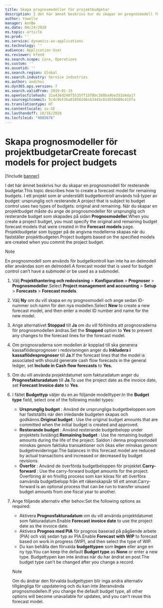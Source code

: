 ```yaml
---
title: Skapa prognosmodeller för projektbudgetar
description: I det här ämnet beskrivs hur du skapar en prognosmodell för resterande budgetar.
author: Yowelle
manager: AnnBe
ms.date: 04/24/2020
ms.topic: article
ms.prod: ''
ms.service: dynamics-ax-applications
ms.technology: ''
audience: Application User
ms.reviewer: kfend
ms.search.scope: Core, Operations
ms.custom: ''
ms.assetid: ''
ms.search.region: Global
ms.search.industry: Service industries
ms.author: andchoi
ms.dyn365.ops.version: 7
ms.search.validFrom: 2019-01-15
ms.openlocfilehash: 32a436d240f5535ff15f8bc3b8ba9be2d1d4da17
ms.sourcegitcommit: 5c4c9bf3ba018562d6cb3443c01d550489c415fa
ms.translationtype: HT
ms.contentlocale: sv-SE
ms.lasthandoff: 10/16/2020
ms.locfileid: "4085676"
---
```

# <a name="create-forecast-models-for-project-budgets"></a><span data-ttu-id="bfcd5-103">Skapa prognosmodeller för projektbudgetar</span><span class="sxs-lookup"><span data-stu-id="bfcd5-103">Create forecast models for project budgets</span></span> 

[!include [banner](../includes/banner.md)]

<span data-ttu-id="bfcd5-104">I det här ämnet beskrivs hur du skapar en prognosmodell för resterande budgetar.</span><span class="sxs-lookup"><span data-stu-id="bfcd5-104">This topic describes how to create a forecast model for remaining budgets.</span></span> <span data-ttu-id="bfcd5-105">I ett projekt som är underställt budgetkontroll används två typer av budget: ursprunglig och resterande.</span><span class="sxs-lookup"><span data-stu-id="bfcd5-105">A project that is subject to budget control uses two types of budgets: original and remaining.</span></span> <span data-ttu-id="bfcd5-106">När du skapar en projektbudget måste du ange de prognosmodeller för ursprunglig och resterande budget som skapades på sidan **Prognosmodeller**.</span><span class="sxs-lookup"><span data-stu-id="bfcd5-106">When you create a project budget, you must specify the original and remaining budget forecast models that were created in the **Forecast models** page.</span></span> <span data-ttu-id="bfcd5-107">Projektbudgetar som bygger på de angivna modellerna skapas när du fastställer projektbudgeten.</span><span class="sxs-lookup"><span data-stu-id="bfcd5-107">Project budgets based on the specified models are created when you commit the project budget.</span></span>

> [!NOTE]
> <span data-ttu-id="bfcd5-108">En prognosmodell som används för budgetkontroll kan inte ha en delmodell eller användas som en delmodell.</span><span class="sxs-lookup"><span data-stu-id="bfcd5-108">A forecast model that is used for budget control can’t have a submodel or be used as a submodel.</span></span>

1. <span data-ttu-id="bfcd5-109">Välj **Projekthantering och redovisning** > **Konfiguration** > **Prognoser**  > **Prognosmodeller**.</span><span class="sxs-lookup"><span data-stu-id="bfcd5-109">Select **Project management and accounting** > **Setup** > **Forecasts**  > **Forecast models**.</span></span>
2. <span data-ttu-id="bfcd5-110">Välj **Ny** om du vill skapa en ny prognosmodell och ange sedan ID-nummer och namn för den nya modellen.</span><span class="sxs-lookup"><span data-stu-id="bfcd5-110">Select **New** to create a new forecast model, and then enter a model ID number and name for the new model.</span></span> 
3. <span data-ttu-id="bfcd5-111">Ange alternativet **Stoppad** till **Ja** om du vill förhindra att prognosraderna för prognosmodellen ändras.</span><span class="sxs-lookup"><span data-stu-id="bfcd5-111">Set the **Stopped** option to **Yes** to prevent any changes to the forecast lines for the forecast model.</span></span> 
4. <span data-ttu-id="bfcd5-112">Om prognosraderna som modellen är kopplad till ska generera kassaflödesprognoser i redovisningen anger du **Inkludera i kassaflödesprognoser** till **Ja**.</span><span class="sxs-lookup"><span data-stu-id="bfcd5-112">If the forecast lines that the model is associated with should generate cash flow forecasts in the general ledger, set **Include in Cash flow forecasts** to **Yes.**</span></span> 
5. <span data-ttu-id="bfcd5-113">Om du vill använda projektdatumet som fakturadatum anger du **Prognosfakturadatum** till **Ja**.</span><span class="sxs-lookup"><span data-stu-id="bfcd5-113">To use the project date as the invoice date, set **Forecast Invoice date** to **Yes**.</span></span> 
6. <span data-ttu-id="bfcd5-114">I fältet **Budgettyp** väljer du en av följande modelltyper:</span><span class="sxs-lookup"><span data-stu-id="bfcd5-114">In the **Budget type** field, select one of the following model types:</span></span>

   - <span data-ttu-id="bfcd5-115">**Ursprunglig budget** : Använd de ursprungliga budgetbeloppen som har fastställts när den inledande budgeten skapas och godkänns.</span><span class="sxs-lookup"><span data-stu-id="bfcd5-115">**Original budget** : Use the original budget amounts that are committed when the initial budget is created and approved.</span></span>
   - <span data-ttu-id="bfcd5-116">**Resterande budget** : Använd resterande budgetbelopp under projektets livslängd.</span><span class="sxs-lookup"><span data-stu-id="bfcd5-116">**Remaining budget** : Use the remaining budget amounts during the life of the project.</span></span> <span data-ttu-id="bfcd5-117">Saldon i denna prognosmodell minskas genom faktiska transaktioner och ökas eller minskas genom budgetrevideringar.</span><span class="sxs-lookup"><span data-stu-id="bfcd5-117">The balances in this forecast model are reduced by actual transactions and increased or decreased by budget revisions.</span></span>
   - <span data-ttu-id="bfcd5-118">**Överför** : Använd de överförda budgetbeloppen för projektet.</span><span class="sxs-lookup"><span data-stu-id="bfcd5-118">**Carry-forward** : Use the carry-forward budget amounts for the project.</span></span> <span data-ttu-id="bfcd5-119">Överföring är en frivillig process som kan köras för att överföra oanvända budgetbelopp från ett räkenskapsår till ett annat.</span><span class="sxs-lookup"><span data-stu-id="bfcd5-119">Carry-forward is an optional process that can be run to transfer unused budget amounts from one fiscal year to another.</span></span>

7. <span data-ttu-id="bfcd5-120">Ange följande alternativ efter behov:</span><span class="sxs-lookup"><span data-stu-id="bfcd5-120">Set the following options as required:</span></span>

   - <span data-ttu-id="bfcd5-121">Aktivera **Prognosfakturadatum** om du vill använda projektdatumet som fakturadatum.</span><span class="sxs-lookup"><span data-stu-id="bfcd5-121">Enable **Forecast invoice date** to use the project date as the invoice date.</span></span>
   - <span data-ttu-id="bfcd5-122">Aktivera **Prognos med PIA** för prognos baserad på pågående arbete (PIA) och välj sedan typ av PIA.</span><span class="sxs-lookup"><span data-stu-id="bfcd5-122">Enable **Forecast with WIP** to forecast based on work in progress (WIP), and then select the type of WIP.</span></span> 
   - <span data-ttu-id="bfcd5-123">Du kan behålla den förvalda **budgettypen** som **Ingen** eller ange en ny typ.</span><span class="sxs-lookup"><span data-stu-id="bfcd5-123">You can keep the default **Budget type** as **None** or enter a new type.</span></span> <span data-ttu-id="bfcd5-124">Budgettypen kan inte ändras när du har ändrat en post.</span><span class="sxs-lookup"><span data-stu-id="bfcd5-124">The budget type can't be changed after you change a record.</span></span>     
    > [!NOTE]
    > <span data-ttu-id="bfcd5-125">Om du ändrar den förvalda budgettypen blir inga andra alternativ tillgängliga för uppdatering och du kan inte återanvända prognosmodellen.</span><span class="sxs-lookup"><span data-stu-id="bfcd5-125">If you change the default budget type, all other options will become unavailable for updates, and you can't reuse this forecast model.</span></span> 
   


 

